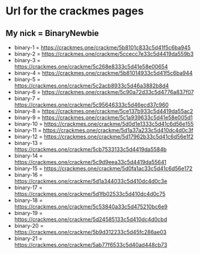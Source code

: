 # Url for the crackmes pages
## My nick = BinaryNewbie

- binary-1 = https://crackmes.one/crackme/5b8101c833c5d41f5c6ba945
- binary-2 = https://crackmes.one/crackme/5ccecc7e33c5d4419da559b3
- binary-3 = https://crackmes.one/crackme/5c268e8333c5d41e58e00654
- binary-4 = https://crackmes.one/crackme/5b81014933c5d41f5c6ba944
- binary-5 = https://crackmes.one/crackme/5c2acb8933c5d46a3882b8d4
- binary-6 = https://crackmes.one/crackme/5c90a72d33c5d4776a837f07
- binary-7 = https://crackmes.one/crackme/5c95646333c5d46ecd37c960
- binary-8 = https://crackmes.one/crackme/5ce137b933c5d4419da55ac2
- binary-9 = https://crackmes.one/crackme/5c1a939633c5d41e58e005d1
- binary-10 = https://crackmes.one/crackme/5d0d1e1333c5d41c6d56e155
- binary-11 = https://crackmes.one/crackme/5d1a37a233c5d410dc4d0c3f
- binary-12 = https://crackmes.one/crackme/5d17962b33c5d41c6d56e1f2
- binary-13 = https://crackmes.one/crackme/5cb7533133c5d4419da5584b 
- binary-14 = https://crackmes.one/crackme/5c9d9eea33c5d4419da55641
- binary-15 = https://crackmes.one/crackme/5d0fa1ac33c5d41c6d56e172
- binary-16 = https://crackmes.one/crackme/5d1a344033c5d410dc4d0c3e
- binary-17 = https://crackmes.one/crackme/5d1fb02533c5d410dc4d0c75
- binary-18 = https://crackmes.one/crackme/5c53840a33c5d475210bc6e9
- binary-19 = https://crackmes.one/crackme/5d24585133c5d410dc4d0cbd
- binary-20 = https://crackmes.one/crackme/5b9d312233c5d45fc286ae03
- binary-21 = https://crackmes.one/crackme/5ab77f6533c5d40ad448cb73
